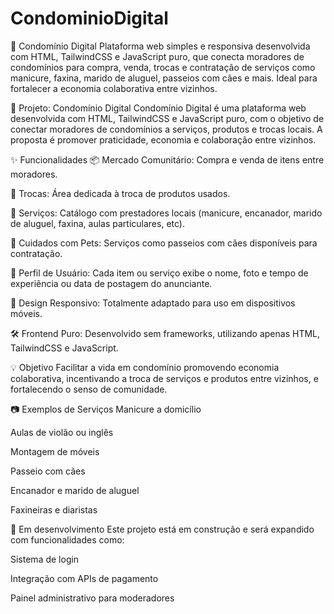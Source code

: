 # CondominioDigital
🏡 Condomínio Digital Plataforma web simples e responsiva desenvolvida com HTML, TailwindCSS e JavaScript puro, que conecta moradores de condomínios para compra, venda, trocas e contratação de serviços como manicure, faxina, marido de aluguel, passeios com cães e mais. Ideal para fortalecer a economia colaborativa entre vizinhos.



🏢 Projeto: Condomínio Digital
Condomínio Digital é uma plataforma web desenvolvida com HTML, TailwindCSS e JavaScript puro, com o objetivo de conectar moradores de condomínios a serviços, produtos e trocas locais. A proposta é promover praticidade, economia e colaboração entre vizinhos.

✨ Funcionalidades
📦 Mercado Comunitário: Compra e venda de itens entre moradores.

🔄 Trocas: Área dedicada à troca de produtos usados.

🧰 Serviços: Catálogo com prestadores locais (manicure, encanador, marido de aluguel, faxina, aulas particulares, etc).

🐶 Cuidados com Pets: Serviços como passeios com cães disponíveis para contratação.

👤 Perfil de Usuário: Cada item ou serviço exibe o nome, foto e tempo de experiência ou data de postagem do anunciante.

📱 Design Responsivo: Totalmente adaptado para uso em dispositivos móveis.

🛠️ Frontend Puro: Desenvolvido sem frameworks, utilizando apenas HTML, TailwindCSS e JavaScript.

💡 Objetivo
Facilitar a vida em condomínio promovendo economia colaborativa, incentivando a troca de serviços e produtos entre vizinhos, e fortalecendo o senso de comunidade.

📷 Exemplos de Serviços
Manicure a domicílio

Aulas de violão ou inglês

Montagem de móveis

Passeio com cães

Encanador e marido de aluguel

Faxineiras e diaristas

🚧 Em desenvolvimento
Este projeto está em construção e será expandido com funcionalidades como:

Sistema de login

Integração com APIs de pagamento

Painel administrativo para moderadores

